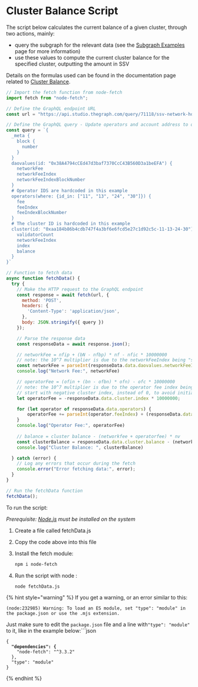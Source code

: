 # Cluster Balance Script

The script below calculates the current balance of a given cluster, through two actions, mainly:

* query the subgraph for the relevant data (see the [Subgraph Examples](../tools/ssv-subgraph/subgraph-examples.md#cluster-balance-values) page for more information)
* use these values to compute the current cluster balance for the specified cluster, outputting the amount in SSV

Details on the formulas used can be found in the documentation page related to [Cluster Balance](../../learn/stakers/clusters/cluster-balance.md#cluster-balance-formula).

```javascript
// Import the fetch function from node-fetch
import fetch from "node-fetch";

// Define the GraphQL endpoint URL
const url = "https://api.studio.thegraph.com/query/71118/ssv-network-holesky/version/latest";

// Define the GraphQL query - Update operators and account address to query different clusters
const query = `{
  _meta {
    block {
      number
    }
  }
  daovalues(id: "0x38A4794cCEd47d3baf7370CcC43B560D3a1beEFA") {
    networkFee
    networkFeeIndex
    networkFeeIndexBlockNumber
  }
  # Operator IDS are hardcoded in this example
  operators(where: {id_in: ["11", "13", "24", "30"]}) {
    fee
    feeIndex
    feeIndexBlockNumber
  }
  # The cluster ID is hardcoded in this example
  cluster(id: "0xaa184b86b4cdb747f4a3bf6e6fcd5e27c1d92c5c-11-13-24-30") {
    validatorCount
    networkFeeIndex
    index
    balance
  }
}`

// Function to fetch data
async function fetchData() {
  try {
    // Make the HTTP request to the GraphQL endpoint
    const response = await fetch(url, {
      method: 'POST',
      headers: {
        'Content-Type': 'application/json',
      },
      body: JSON.stringify({ query })
    });

    // Parse the response data
    const responseData = await response.json();

    // networkFee = nfip + (bN - nfbp) * nf - nfic * 10000000
    // note: the 10^7 multiplier is due to the networkFeeIndex being "shrunk" to a uint64 in the smart contract to save space
    const networkFee = parseInt(responseData.data.daovalues.networkFeeIndex) + (responseData.data._meta.block.number - parseInt(responseData.data.daovalues.networkFeeIndexBlockNumber)) * parseInt(responseData.data.daovalues.networkFee) - responseData.data.cluster.networkFeeIndex * 10000000
    console.log("Network Fee:", networkFee)

    // operatorFee = (ofin + (bn - ofbn) * ofn) - ofc * 10000000
    // note: the 10^7 multiplier is due to the operator fee index being "shrunk" to a uint64 in the smart contract to save space
    // start with negative cluster index, instead of 0, to avoid initialize it as 0 and subtracting it at the end
    let operatorFee = -responseData.data.cluster.index * 10000000;

    for (let operator of responseData.data.operators) {
        operatorFee += parseInt(operator.feeIndex) + (responseData.data._meta.block.number - parseInt(operator.feeIndexBlockNumber)) * parseInt(operator.fee)
    }
    console.log("Operator Fee:", operatorFee)
    
    // balance = cluster balance - (networkfee + operatorfee) * nv
    const clusterBalance = responseData.data.cluster.balance - (networkFee + operatorFee) * responseData.data.cluster.validatorCount
    console.log("Cluster Balance: ", clusterBalance)

  } catch (error) {
    // Log any errors that occur during the fetch
    console.error("Error fetching data:", error);
  }
}

// Run the fetchData function
fetchData();
```

To run the script:

_Prerequisite:_ [_Node.js_](https://nodejs.org/en) _must be installed on the system_

1. Create a file called fetchData.js
2. Copy the code above into this file
3.  Install the fetch module:&#x20;

    ```bash
    npm i node-fetch
    ```
4.  Run the script with node :

    ```bash
    node fetchData.js
    ```

{% hint style="warning" %}
If you get a warning, or an error similar to this:

```
(node:232985) Warning: To load an ES module, set "type": "module" in the package.json or use the .mjs extension.
```

Just make sure to edit the `package.json` file and a line with`"type": "module"` to it, like in the example below:\`\`\`json

<pre class="language-json"><code class="lang-json">{
<strong>  "dependencies": {
</strong>    "node-fetch": "^3.3.2"
  },
  "type": "module"
}
</code></pre>
{% endhint %}
